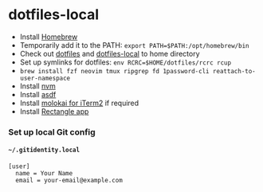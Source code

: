 # dotfiles-local

- Install [Homebrew](https://brew.sh/)
- Temporarily add it to the PATH: `export PATH=$PATH:/opt/homebrew/bin`
- Check out [dotfiles](https://www.github.com/styrmis/dotfiles) and [dotfiles-local](https://www.github.com/styrmis/dotfiles-local) to home directory
- Set up symlinks for dotfiles: `env RCRC=$HOME/dotfiles/rcrc rcup`
- `brew install fzf neovim tmux ripgrep fd 1password-cli reattach-to-user-namespace`
- Install [nvm](https://github.com/nvm-sh/nvm?tab=readme-ov-file#installing-and-updating)
- Install [asdf](https://asdf-vm.com/guide/getting-started.html)
- Install [molokai for iTerm2](https://github.com/mbadolato/iTerm2-Color-Schemes/blob/master/schemes/Molokai.itermcolors) if required
- Install [Rectangle app](https://rectangleapp.com/)

### Set up local Git config

#### `~/.gitidentity.local`

```
[user]
  name = Your Name
  email = your-email@example.com
```
